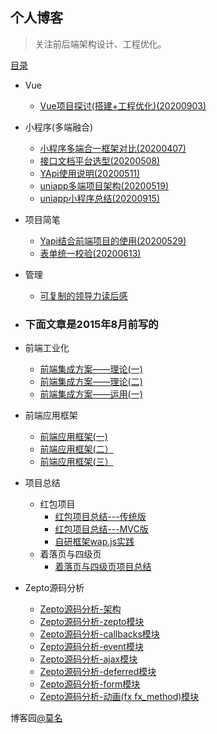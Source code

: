 ## 个人博客
> 关注前后端架构设计、工程优化。
  

  [目录](https://github.com/mominger/blog/issues)
  - Vue
    - [Vue项目探讨(搭建+工程优化)(20200903)](https://github.com/mominger/blog/issues/26)
  - 小程序(多端融合)
    - [小程序多端合一框架对比(20200407)](https://github.com/mominger/blog/issues/19)
    - [接口文档平台选型(20200508)](https://github.com/mominger/blog/issues/20)
    - [YApi使用说明(20200511)](https://github.com/mominger/blog/issues/21)
    - [uniapp多端项目架构(20200519)](https://github.com/mominger/blog/issues/22)
    - [uniapp小程序总结(20200915)](https://github.com/mominger/blog/issues/28)
    
  - 项目简笔
    - [Yapi结合前端项目的使用(20200529)](https://github.com/mominger/blog/issues/24)
    - [表单统一校验(20200613)](https://github.com/mominger/blog/issues/25)

  - 管理
    - [可复制的领导力读后感](https://github.com/mominger/blog/issues/23)

  - ### 下面文章是2015年8月前写的
  - 前端工业化
     - [前端集成方案——理论(一)](https://github.com/mominger/blog/issues/1)
     - [前端集成方案——理论(二)](https://github.com/mominger/blog/issues/2)
     - [前端集成方案——运用(一)](https://github.com/mominger/blog/issues/3)
  - 前端应用框架
     - [前端应用框架(一)](https://github.com/mominger/blog/issues/4)
     - [前端应用框架(二）](https://github.com/mominger/blog/issues/5)
     - [前端应用框架(三）](https://github.com/mominger/blog/issues/17)
  - 项目总结
     - 红包项目   
        - [红包项目总结---传统版](https://github.com/mominger/blog/issues/6)
        - [红包项目总结---MVC版](https://github.com/mominger/blog/issues/7)
        - [自研框架wap.js实践](https://github.com/mominger/blog/issues/8)
     - 着落页与四级页
        - [着落页与四级页项目总结](https://github.com/mominger/blog/issues/18)
  - Zepto源码分析
     - [Zepto源码分析-架构](https://github.com/mominger/blog/issues/9)
     - [Zepto源码分析-zepto模块](https://github.com/mominger/blog/issues/10)
     - [Zepto源码分析-callbacks模块](https://github.com/mominger/blog/issues/11)
     - [Zepto源码分析-event模块](https://github.com/mominger/blog/issues/12)
     - [Zepto源码分析-ajax模块](https://github.com/mominger/blog/issues/13)
     - [Zepto源码分析-deferred模块](https://github.com/mominger/blog/issues/14)
     - [Zepto源码分析-form模块](https://github.com/mominger/blog/issues/15)
     - [Zepto源码分析-动画(fx fx_method)模块](https://github.com/mominger/blog/issues/16)


  
博客园[@莫名](http://www.cnblogs.com/mominger/)

